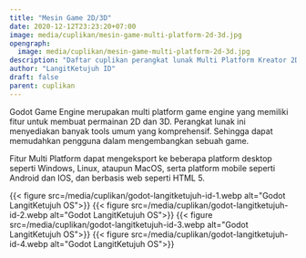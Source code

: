 ```yaml
---
title: "Mesin Game 2D/3D"
date: 2020-12-12T23:23:20+07:00
image: media/cuplikan/mesin-game-multi-platform-2d-3d.jpg
opengraph:
  image: media/cuplikan/mesin-game-multi-platform-2d-3d.jpg
description: "Daftar cuplikan perangkat lunak Multi Platform Kreator 2D/3D Mesin Game di LangitKetujuh OS"
author: "LangitKetujuh ID"
draft: false
parent: cuplikan
---
```


Godot Game Engine merupakan multi platform game engine yang memiliki fitur untuk membuat permainan 2D dan 3D. Perangkat lunak ini menyediakan banyak tools umum yang komprehensif. Sehingga dapat memudahkan pengguna dalam mengembangkan sebuah game.

Fitur Multi Platform dapat mengeksport ke beberapa platform desktop seperti Windows, Linux, ataupun MacOS, serta platform mobile seperti Android dan IOS, dan berbasis web seperti HTML 5.

{{< figure src=/media/cuplikan/godot-langitketujuh-id-1.webp alt="Godot LangitKetujuh OS">}}
{{< figure src=/media/cuplikan/godot-langitketujuh-id-2.webp alt="Godot LangitKetujuh OS">}}
{{< figure src=/media/cuplikan/godot-langitketujuh-id-3.webp alt="Godot LangitKetujuh OS">}}
{{< figure src=/media/cuplikan/godot-langitketujuh-id-4.webp alt="Godot LangitKetujuh OS">}}
